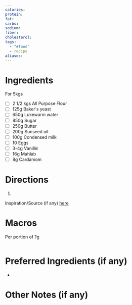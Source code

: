 ```yaml
---
calories: 
protein: 
fat: 
carbs: 
sodium: 
fiber: 
cholesterol: 
tags:
  - "#food"
  - recipe
aliases:
---
```

# Ingredients
For 5kgs
- [ ] 2 1/2 kgs All Purpose Flour
- [ ] 125g Baker's yeast
- [ ] 650g Lukewarm water
- [ ] 850g Sugar
- [ ] 250g Butter
- [ ] 200g Sunseed oil
- [ ] 100g Condensed milk
- [ ] 10 Eggs
- [ ] 3-4g Vanillin
- [ ] 16g Mahlab
- [ ] 8g Cardamom

# Directions
1. 

Inspiration/Source (if any) [here]() 
# Macros
Per portion of ?g
```foodiary

```
# Preferred Ingredients (if any)
- 

# Other Notes (if any)

